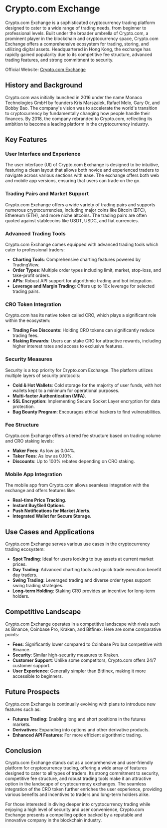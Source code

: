 # Crypto.com Exchange

Crypto.com Exchange is a sophisticated cryptocurrency trading platform designed to cater to a wide range of trading needs, from beginner to professional levels. Built under the broader umbrella of Crypto.com, a prominent player in the blockchain and cryptocurrency space, Crypto.com Exchange offers a comprehensive ecosystem for trading, storing, and utilizing digital assets. Headquartered in Hong Kong, the exchange has rapidly gained popularity due to its competitive fee structure, advanced trading features, and strong commitment to security.

Official Website: [Crypto.com Exchange](https://crypto.com/exchange)

## History and Background

Crypto.com was initially launched in 2016 under the name Monaco Technologies GmbH by founders Kris Marszalek, Rafael Melo, Gary Or, and Bobby Bao. The company's vision was to accelerate the world's transition to cryptocurrency by fundamentally changing how people handle their finances. By 2018, the company rebranded to Crypto.com, reflecting its ambition to become a leading platform in the cryptocurrency industry.

## Key Features

### User Interface and Experience

The user interface (UI) of Crypto.com Exchange is designed to be intuitive, featuring a clean layout that allows both novice and experienced traders to navigate across various sections with ease. The exchange offers both web and mobile app versions, ensuring that users can trade on the go.

### Trading Pairs and Market Support

Crypto.com Exchange offers a wide variety of trading pairs and supports numerous cryptocurrencies, including major coins like Bitcoin (BTC), Ethereum (ETH), and more niche altcoins. The trading pairs are often quoted against stablecoins like USDT, USDC, and fiat currencies.

### Advanced Trading Tools

Crypto.com Exchange comes equipped with advanced trading tools which cater to professional traders:

- **Charting Tools**: Comprehensive charting features powered by TradingView.
- **Order Types**: Multiple order types including limit, market, stop-loss, and take-profit orders.
- **APIs**: Robust API support for algorithmic trading and bot integration.
- **Leverage and Margin Trading**: Offers up to 10x leverage for selected trading pairs.

### CRO Token Integration

Crypto.com has its native token called CRO, which plays a significant role within the ecosystem:

- **Trading Fee Discounts**: Holding CRO tokens can significantly reduce trading fees.
- **Staking Rewards**: Users can stake CRO for attractive rewards, including higher interest rates and access to exclusive features.

### Security Measures

Security is a top priority for Crypto.com Exchange. The platform utilizes multiple layers of security protocols:

- **Cold & Hot Wallets**: Cold storage for the majority of user funds, with hot wallets kept to a minimum for operational purposes.
- **Multi-factor Authentication (MFA)**.
- **SSL Encryption**: Implementing Secure Socket Layer encryption for data protection.
- **Bug Bounty Program**: Encourages ethical hackers to find vulnerabilities.

### Fee Structure

Crypto.com Exchange offers a tiered fee structure based on trading volume and CRO staking levels:

- **Maker Fees**: As low as 0.04%.
- **Taker Fees**: As low as 0.10%.
- **Discounts**: Up to 100% rebates depending on CRO staking.

### Mobile App Integration

The mobile app from Crypto.com allows seamless integration with the exchange and offers features like:

- **Real-time Price Tracking**.
- **Instant Buy/Sell Options**.
- **Push Notifications for Market Alerts**.
- **Integrated Wallet for Secure Storage**.

## Use Cases and Applications

Crypto.com Exchange serves various use cases in the cryptocurrency trading ecosystem:

- **Spot Trading**: Ideal for users looking to buy assets at current market prices.
- **Day Trading**: Advanced charting tools and quick trade execution benefit day traders.
- **Swing Trading**: Leveraged trading and diverse order types support swing trading strategies.
- **Long-term Holding**: Staking CRO provides an incentive for long-term holders.

## Competitive Landscape

Crypto.com Exchange operates in a competitive landscape with rivals such as Binance, Coinbase Pro, Kraken, and Bitfinex. Here are some comparative points:

- **Fees**: Significantly lower compared to Coinbase Pro but competitive with Binance.
- **Security**: Similar high-security measures to Kraken.
- **Customer Support**: Unlike some competitors, Crypto.com offers 24/7 customer support.
- **User Experience**: Generally simpler than Bitfinex, making it more accessible to beginners.

## Future Prospects

Crypto.com Exchange is continually evolving with plans to introduce new features such as:

- **Futures Trading**: Enabling long and short positions in the futures markets.
- **Derivatives**: Expanding into options and other derivative products.
- **Enhanced API Features**: For more efficient algorithmic trading.

## Conclusion

Crypto.com Exchange stands out as a comprehensive and user-friendly platform for cryptocurrency trading, offering a wide array of features designed to cater to all types of traders. Its strong commitment to security, competitive fee structure, and robust trading tools make it an attractive option in the landscape of cryptocurrency exchanges. The seamless integration of the CRO token further enriches the user experience, providing various benefits and incentives to traders and long-term holders alike.

For those interested in diving deeper into cryptocurrency trading while enjoying a high level of security and user convenience, Crypto.com Exchange presents a compelling option backed by a reputable and innovative company in the blockchain industry.